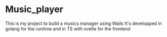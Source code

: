 # Music_player

This is my project to build a musics manager using Wails
It's developped in golang for the runtime and in TS with svelte for the frontend